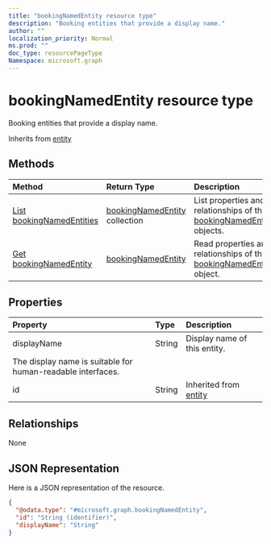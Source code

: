 ```yaml
---
title: "bookingNamedEntity resource type"
description: "Booking entities that provide a display name."
author: ""
localization_priority: Normal
ms.prod: ""
doc_type: resourcePageType
Namespace: microsoft.graph
---
```



# bookingNamedEntity resource type

Booking entities that provide a display name.


Inherits from [entity](../resources/entity.md)

## Methods
|Method|Return Type|Description|
|:---|:---|:---|
|[List bookingNamedEntities](../api/bookingnamedentity-list.md)|[bookingNamedEntity](../resources/bookingNamedEntity.md) collection|List properties and relationships of the [bookingNamedEntity](../resources/bookingnamedentity.md) objects.|
|[Get bookingNamedEntity](../api/bookingnamedentity-get.md)|[bookingNamedEntity](../resources/bookingNamedEntity.md)|Read properties and relationships of the [bookingNamedEntity](../resources/bookingnamedentity.md) object.|

## Properties
|Property|Type|Description|
|:---|:---|:---|
|displayName|String|Display name of this entity.
The display name is suitable for human-readable interfaces.|
|id|String| Inherited from [entity](../resources/entity.md)|

## Relationships
None

## JSON Representation
Here is a JSON representation of the resource.
<!-- {
  "blockType": "resource",
  "keyProperty": "id",
  "@odata.type": "microsoft.graph.bookingNamedEntity",
  "baseType": "microsoft.graph.entity",
  "openType": false
}
-->
``` json
{
  "@odata.type": "#microsoft.graph.bookingNamedEntity",
  "id": "String (identifier)",
  "displayName": "String"
}
```

